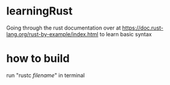 # learningRust
Going through the rust documentation over at https://doc.rust-lang.org/rust-by-example/index.html to learn basic syntax 

# how to build
run "rustc *filename*" in terminal
